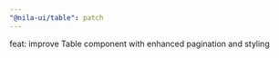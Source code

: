 ```yaml
---
"@nila-ui/table": patch
---
```


feat: improve Table component with enhanced pagination and styling
